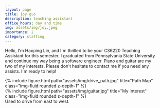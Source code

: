 ```yaml
---
layout: page
title: joy guo
description: teaching assistant
office_hours: day and time
img: assets/img/joy.jpeg
importance: 2
category: staffing
---
```


Hello, I'm Haoping Lin, and I'm thrilled to be your CS6220 Teaching Assistant for this semester. I graduated from Pennsylvania State University and continue my way being a software engineer. Piano and guitar are my two of my interests. Please don't hesitate to contact me if you need any assists. I'm ready to help!

<div class="row">
    <div class="col-sm mt-3 mt-md-0">
        {% include figure.html path="assets/img/drive_path.jpg" title="Path Map" class="img-fluid rounded z-depth-1" %}
    </div>
    <div class="col-sm mt-3 mt-md-0">
        {% include figure.html path="assets/img/guitar.jpg" title="My Interest" class="img-fluid rounded z-depth-1" %}
    </div>
</div>
<div class="caption">
    Used to drive from east to west.
</div>
